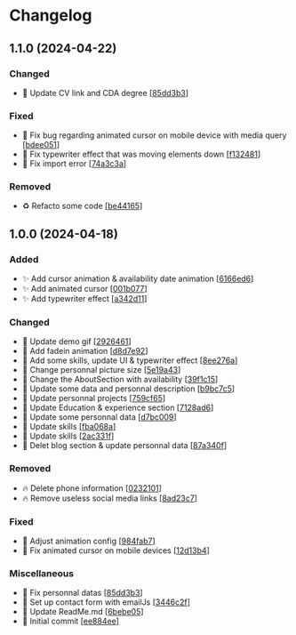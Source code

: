 # Changelog

<a name="1.1.0"></a>
## 1.1.0 (2024-04-22)

### Changed
- 📝 Update CV link and CDA degree [[85dd3b3](https://github.com/KevinNizet/portfolio/commit/d4ab4d6e3618b583e3a83a68a782827b7369826b)]

### Fixed
- 🐛 Fix bug regarding animated cursor on mobile device with media query [[bdee051](https://github.com/KevinNizet/portfolio/commit/bdee0511613713551eaee04bda770ed448da34a0)]
- 🐛 Fix typewriter effect that was moving elements down [[f132481](https://github.com/KevinNizet/portfolio/commit/f132481c4811b803298512bf23d6d815f2e488cd)]
- 🐛 Fix import error [[74a3c3a](https://github.com/KevinNizet/portfolio/commit/74a3c3af7711fc84661268ee55642959d541a1ba)]

### Removed
- ♻️ Refacto some code [[be44165](https://github.com/KevinNizet/portfolio/commit/be44165d73b49e330eac787423392cbb5aa2674b)]

<a name="1.0.0"></a>
## 1.0.0 (2024-04-18)

### Added

- ✨ Add cursor animation &amp; availability date animation [[6166ed6](https://github.com/KevinNizet/portfolio/commit/6166ed63d20477aecaafa47fd5b76f3815b522b0)]
- ✨ Add animated cursor [[001b077](https://github.com/KevinNizet/portfolio/commit/001b0770f1d8ec6f354192e2c32bbe5720a099b1)]
- ✨ Add typewriter effect [[a342d11](https://github.com/KevinNizet/portfolio/commit/a342d1146032e1e7bccbb4978425744e3a173180)]

### Changed

- 🍱 Update demo gif [[2926461](https://github.com/KevinNizet/portfolio/commit/2926461503fe1d83d373291cdd338238187d2369)]
- 💄 Add fadein animation [[d8d7e92](https://github.com/KevinNizet/portfolio/commit/d8d7e92fb12e325462f9cd91720dcbddc5407463)]
- 💄 Add some skills, update UI &amp; typewriter effect [[8ee276a](https://github.com/KevinNizet/portfolio/commit/8ee276a8d70232ede6e077d0d14e6a59ecba300e)]
- 💄 Change personnal picture size [[5e19a43](https://github.com/KevinNizet/portfolio/commit/5e19a432425f51ed51af95397426dcb7d6f080b0)]
- 💄 Change the AboutSection with availability [[39f1c15](https://github.com/KevinNizet/portfolio/commit/39f1c15e074c3524bd5ce869a7d5618efef278ee)]
- 🍱 Update some data and personnal description [[b9bc7c5](https://github.com/KevinNizet/portfolio/commit/b9bc7c59919da4eb436ac9458c05c8907e77e3e5)]
- 🍱 Update personnal projects [[759cf65](https://github.com/KevinNizet/portfolio/commit/759cf65891015f0963f287d6d97f6d44ad0d3ae8)]
- 🍱 Update Education &amp; experience section [[7128ad6](https://github.com/KevinNizet/portfolio/commit/7128ad6370ec3e9db01e77bde1648a97ef277606)]
- 🍱 Update some personnal data [[d7bc009](https://github.com/KevinNizet/portfolio/commit/d7bc009609cb4ecac086670d2125cbd014f4ee8d)]
- 🍱 Update skills [[fba068a](https://github.com/KevinNizet/portfolio/commit/fba068a77e7f771dc42ed7a7cb97e92314b75e18)]
- 🍱 Update skills [[2ac331f](https://github.com/KevinNizet/portfolio/commit/2ac331f55c4478b1c05bf535f67647b7fe4c3d9d)]
- 🎨 Delet blog section &amp; update personnal data [[87a340f](https://github.com/KevinNizet/portfolio/commit/87a340f40fc4ba77a2ce211a2f817e28e21409fc)]

### Removed

- 🔥 Delete phone information [[0232101](https://github.com/KevinNizet/portfolio/commit/0232101e32aa3b2512c927a45d312b5644aea746)]
- 🔥 Remove useless social media links [[8ad23c7](https://github.com/KevinNizet/portfolio/commit/8ad23c7ccd542634d8f18588818a052c2651f03d)]

### Fixed

- 🐛 Adjust animation config [[984fab7](https://github.com/KevinNizet/portfolio/commit/984fab702a733090c819381aa7fd139565f1bf87)]
- 🐛 Fix animated cursor on mobile devices [[12d13b4](https://github.com/KevinNizet/portfolio/commit/12d13b4d99f7f2d42313cf55dc6855cd5ad4b3ac)]

### Miscellaneous

- 📝 Fix personnal datas [[85dd3b3](https://github.com/KevinNizet/portfolio/commit/85dd3b3f1eb1aa643016889cb7a4718224ab659f)]
- 🔐 Set up contact form with emailJs [[3446c2f](https://github.com/KevinNizet/portfolio/commit/3446c2fb4847766cdd6dd42eec33a5e2b97cbf86)]
- 📝 Update ReadMe.md [[6bebe05](https://github.com/KevinNizet/portfolio/commit/6bebe051f051d87d9314f630d131f3b55b2acafb)]
- 🎉 Initial commit [[ee884ee](https://github.com/KevinNizet/portfolio/commit/ee884ee48fd3a6b09731cfae30076739f96ec9f1)]